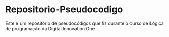 # Repositorio-Pseudocodigo
Este é um repositório de pseudocódigos que fiz durante o curso de Lógica de programação da Digital Innovation One 
